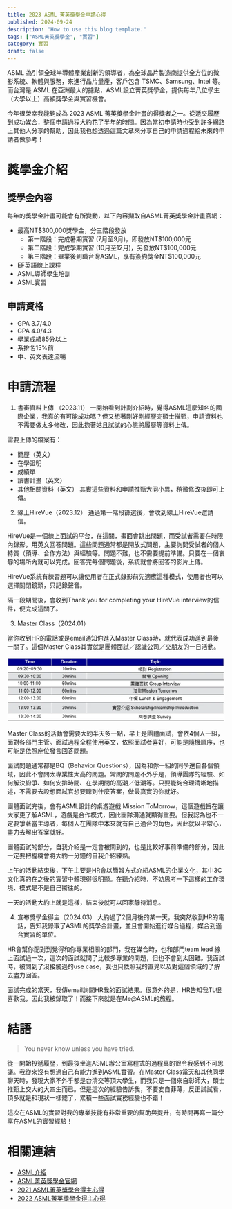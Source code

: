 ```yaml
---
title: 2023 ASML 菁英獎學金申請心得
published: 2024-09-24
description: "How to use this blog template."
tags: ["ASML菁英獎學金", "實習"]
category: 實習
draft: false
---
```


ASML 為引領全球半導體產業創新的領導者，為全球晶片製造商提供全方位的微影系統、軟體與服務，來進行晶片量產，客戶包含 TSMC、Samsung、Intel 等。而台灣是 ASML 在亞洲最大的據點，ASML設立菁英獎學金，提供每年八位學生（大學以上）高額獎學金與實習機會。

今年很榮幸我能夠成為 2023 ASML 菁英獎學金計畫的得獎者之一。從遞交履歷到成功媒合，整個申請過程大約花了半年的時間。因為當初申請時也受到許多網路上其他人分享的幫助，因此我也想透過這篇文章來分享自己的申請過程給未來的申請者做參考！

# 獎學金介紹

## 獎學金內容

每年的獎學金計畫可能會有所變動，以下內容擷取自ASML菁英獎學金計畫官網：

- 最高NT$300,000獎學金，分三階段發放
    - 第一階段：完成暑期實習 (7月至9月)，即發放NT$100,000元
    - 第二階段：完成學期實習 (10月至12月)，另發放NT$100,000元
    - 第三階段：畢業後到職台灣ASML，享有簽約獎金NT$100,000元
- EF英語線上課程
- ASML導師學生培訓
- ASML實習

## 申請資格

- GPA 3.7/4.0
- GPA 4.0/4.3
- 學業成績85分以上
- 系排名15%前
- 中、英文表達流暢

# 申請流程
1. 書審資料上傳 （2023.11）
一開始看到計劃介紹時，覺得ASML這麼知名的國際企業，我真的有可能成功嗎？但又想著剛好剛經歷完碩士推甄，申請資料也不需要做太多修改，因此抱著姑且試試的心態將履歷等資料上傳。

需要上傳的檔案有：

- 簡歷（英文）
- 在學證明
- 成績單
- 讀書計畫（英文）
- 其他相關資料（英文） 
其實這些資料和申請推甄大同小異，稍微修改後即可上傳。

2. 線上HireVue（2023.12）
通過第一階段篩選後，會收到線上HireVue邀請信。

HireVue是一個線上面試的平台，在這關，畫面會跳出問題，而受試者需要在時限內錄影，用英文回答問題。這些問題通常都是開放式問題，主要詢問受試者的個人特質（領導、合作方法）與經驗等。問題不難，也不需要提前準備。只要在一個哀靜的場所內就可以完成。回答完每個問題後，系統就會將回答的影片上傳。

HireVue系統有練習題可以讓使用者在正式錄影前先適應這種模式，使用者也可以選擇關閉鏡頭，只記錄聲音。

隔一段期間後，會收到Thank you for completing your HireVue interview的信件，便完成這關了。

3. Master Class（2024.01）

當你收到HR的電話或是email通知你進入Master Class時，就代表成功進到最後一關了。這個Master Class其實就是團體面試／認識公司／交朋友的一日活動。

![Master Class Schedule](schedule.png)

Master Class的活動會需要大約半天多一點，早上是團體面試，會依4個人一組，面對各部門主管。面試過程全程使用英文，依照面試者喜好，可能是隨機順序，也可能是依照座位發言回答問題。

面試問題通常都是BQ（Behavior Questions），因為和你一組的同學還自各個領域，因此不會問太專業性太高的問題。常問的問題不外乎是，領導團隊的經驗、如何解決紛爭、如何安排時間、在學期間的高潮／低潮等。只要能夠合理清晰地描述，不需要去設想面試官想要聽到什麼答案，做最真實的你就好。

團體面試完後，會有ASML設計的桌游遊戲 Mission ToMorrow，這個遊戲旨在讓大家更了解ASML，遊戲是合作模式，因此團隊溝通就顯得重要。但我認為也不一定要爭著當主導者，每個人在團隊中本來就有自己適合的角色，因此就以平常心，盡力去解出答案就好。

團體面試的部分，自我介紹是一定會被問到的，也是比較好事前準備的部分，因此一定要把握機會將大約一分鐘的自我介紹練熟。

上午的活動結束後，下午主要是HR會以簡報方式介紹ASML的企業文化，其中3C文化真的在之後的實習中體現得很明顯。在聽介紹時，不妨思考一下這樣的工作環境、模式是不是自己嚮往的。

一天的活動大約上就是這樣，結束後就可以回家靜待消息。

4. 宣布獎學金得主（2024.03）
大約過了2個月後的某一天，我突然收到HR的電話，告知我錄取了ASML的獎學金計畫，並且會開始進行媒合過程，媒合到適合實習的單位。

HR會幫你配對到覺得和你專業相關的部門，我在媒合時，也和部門team lead 線上面試過一次，這次的面試就問了比較多專業的問題，但也不會到太困難。我面試時，被問到了沒接觸過的use case，我也只依照我的直覺以及對這個領域的了解去盡力回答。

面試完成的當天，我傳email詢問HR我的面試結果。很意外的是，HR告知我TL很喜歡我，因此我被錄取了！而接下來就是在Me@ASML的旅程。

# 結語
> You never know unless you have tried.

從一開始投遞履歷，到最後坐進ASML辦公室寫程式的過程真的很令我感到不可思議。我從來沒有想過自己有能力進到ASML實習。在Master Class當天和其他同學聊天時，發現大家不外乎都是台清交等頂大學生，而我只是一個來自彰師大，碩士推甄上交大的大四生而已。但是這次的經驗告訴我，不要妄自菲薄，反正試試看，頂多就是和現狀一樣罷了，累積一些面試實務經驗也不錯！

這次在ASML的實習對我的專業技能有非常重要的幫助與提升，有時間再寫一篇分享在ASML的實習經驗！

# 相關連結
- [ASML介紹](https://www.asml.com/zh-tw/technology)
- [ASML菁英獎學金官網](https://www.asml.com/zh-tw/careers/students-new-graduates/taiwan/scholarship)
- [2021 ASML菁英獎學金得主心得](https://medium.com/@winnie54liu0504/2021-asml%E8%8F%81%E8%8B%B1%E7%8D%8E%E5%AD%B8%E9%87%91%E7%94%B3%E8%AB%8B%E5%BF%83%E5%BE%97-dc9657a4db3d)
- [2022 ASML菁英獎學金得主心得](https://felixliawi.medium.com/asml-elite-scholarship-2022-taiwan-acee41dd0f50)